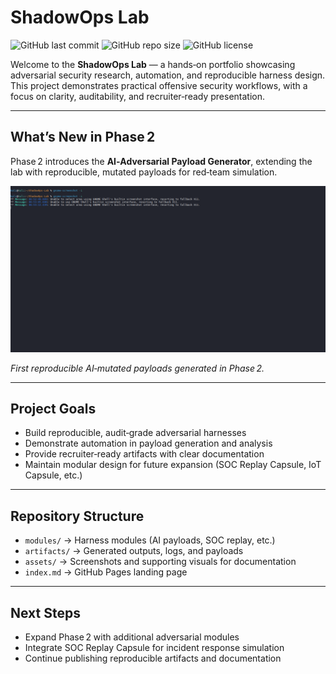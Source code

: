 # ShadowOps Lab

![GitHub last commit](https://img.shields.io/github/last-commit/Mohibullah-Barakzai/ShadowOps-Lab)
![GitHub repo size](https://img.shields.io/github/repo-size/Mohibullah-Barakzai/ShadowOps-Lab)
![GitHub license](https://img.shields.io/github/license/Mohibullah-Barakzai/ShadowOps-Lab)

Welcome to the **ShadowOps Lab** — a hands‑on portfolio showcasing adversarial security research, automation, and reproducible harness design.  
This project demonstrates practical offensive security workflows, with a focus on clarity, auditability, and recruiter‑ready presentation.

---

## What’s New in Phase 2

Phase 2 introduces the **AI‑Adversarial Payload Generator**, extending the lab with reproducible, mutated payloads for red‑team simulation.

<img src="assets/ai-payload-run.png" alt="AI Payload Generator Run" width="600"/>

*First reproducible AI‑mutated payloads generated in Phase 2.*

---

## Project Goals

- Build reproducible, audit‑grade adversarial harnesses  
- Demonstrate automation in payload generation and analysis  
- Provide recruiter‑ready artifacts with clear documentation  
- Maintain modular design for future expansion (SOC Replay Capsule, IoT Capsule, etc.)

---

## Repository Structure

- `modules/` → Harness modules (AI payloads, SOC replay, etc.)  
- `artifacts/` → Generated outputs, logs, and payloads  
- `assets/` → Screenshots and supporting visuals for documentation  
- `index.md` → GitHub Pages landing page  

---

## Next Steps

- Expand Phase 2 with additional adversarial modules  
- Integrate SOC Replay Capsule for incident response simulation  
- Continue publishing reproducible artifacts and documentation
